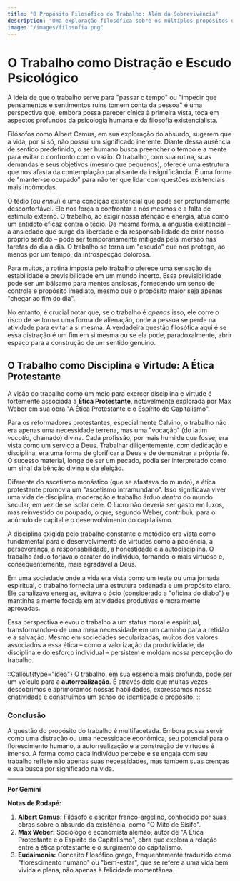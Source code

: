 ```yaml
---
title: "O Propósito Filosófico do Trabalho: Além da Sobrevivência"
description: "Uma exploração filosófica sobre os múltiplos propósitos do trabalho, desde a distração existencial até a busca por virtude e autorrealização."
image: "/images/filosofia.png"
---
```


# O Trabalho como Distração e Escudo Psicológico

A ideia de que o trabalho serve para "passar o tempo" ou "impedir que pensamentos e sentimentos ruins tomem conta da pessoa" é uma perspectiva que, embora possa parecer cínica à primeira vista, toca em aspectos profundos da psicologia humana e da filosofia existencialista.

Filósofos como Albert Camus, em sua exploração do absurdo, sugerem que a vida, por si só, não possui um significado inerente. Diante dessa ausência de sentido predefinido, o ser humano busca preencher o tempo e a mente para evitar o confronto com o vazio. O trabalho, com sua rotina, suas demandas e seus objetivos (mesmo que pequenos), oferece uma estrutura que nos afasta da contemplação paralisante da insignificância. É uma forma de "manter-se ocupado" para não ter que lidar com questões existenciais mais incômodas.

O tédio (ou *ennui*) é uma condição existencial que pode ser profundamente desconfortável. Ele nos força a confrontar a nós mesmos e a falta de estímulo externo. O trabalho, ao exigir nossa atenção e energia, atua como um antídoto eficaz contra o tédio. Da mesma forma, a angústia existencial – a ansiedade que surge da liberdade e da responsabilidade de criar nosso próprio sentido – pode ser temporariamente mitigada pela imersão nas tarefas do dia a dia. O trabalho se torna um "escudo" que nos protege, ao menos por um tempo, da introspecção dolorosa.

Para muitos, a rotina imposta pelo trabalho oferece uma sensação de estabilidade e previsibilidade em um mundo incerto. Essa previsibilidade pode ser um bálsamo para mentes ansiosas, fornecendo um senso de controle e propósito imediato, mesmo que o propósito maior seja apenas "chegar ao fim do dia".

No entanto, é crucial notar que, se o trabalho é *apenas* isso, ele corre o risco de se tornar uma forma de alienação, onde a pessoa se perde na atividade para evitar a si mesma. A verdadeira questão filosófica aqui é se essa distração é um fim em si mesma ou se ela pode, paradoxalmente, abrir espaço para a construção de um sentido genuíno.

## O Trabalho como Disciplina e Virtude: A Ética Protestante

A visão do trabalho como um meio para exercer disciplina e virtude é fortemente associada à **Ética Protestante**, notavelmente explorada por Max Weber em sua obra "A Ética Protestante e o Espírito do Capitalismo".

Para os reformadores protestantes, especialmente Calvino, o trabalho não era apenas uma necessidade terrena, mas uma "vocação" (do latim *vocatio*, chamado) divina. Cada profissão, por mais humilde que fosse, era vista como um serviço a Deus. Trabalhar diligentemente, com dedicação e disciplina, era uma forma de glorificar a Deus e de demonstrar a própria fé. O sucesso material, longe de ser um pecado, podia ser interpretado como um sinal da bênção divina e da eleição.

Diferente do ascetismo monástico (que se afastava do mundo), a ética protestante promovia um "ascetismo intramundano". Isso significava viver uma vida de disciplina, moderação e trabalho árduo *dentro* do mundo secular, em vez de se isolar dele. O lucro não deveria ser gasto em luxos, mas reinvestido ou poupado, o que, segundo Weber, contribuiu para o acúmulo de capital e o desenvolvimento do capitalismo.

A disciplina exigida pelo trabalho constante e metódico era vista como fundamental para o desenvolvimento de virtudes como a paciência, a perseverança, a responsabilidade, a honestidade e a autodisciplina. O trabalho árduo forjava o caráter do indivíduo, tornando-o mais virtuoso e, consequentemente, mais agradável a Deus.

Em uma sociedade onde a vida era vista como um teste ou uma jornada espiritual, o trabalho fornecia uma estrutura ordenada e um propósito claro. Ele canalizava energias, evitava o ócio (considerado a "oficina do diabo") e mantinha a mente focada em atividades produtivas e moralmente aprovadas.

Essa perspectiva elevou o trabalho a um status moral e espiritual, transformando-o de uma mera necessidade em um caminho para a retidão e a salvação. Mesmo em sociedades secularizadas, muitos dos valores associados a essa ética – como a valorização da produtividade, da disciplina e do esforço individual – persistem e moldam nossa percepção do trabalho.

::Callout{type="idea"}
O trabalho, em sua essência mais profunda, pode ser um veículo para a **autorrealização**. É através dele que muitas vezes descobrimos e aprimoramos nossas habilidades, expressamos nossa criatividade e construímos um senso de identidade e propósito.
::

### Conclusão

A questão do propósito do trabalho é multifacetada. Embora possa servir como uma distração ou uma necessidade econômica, seu potencial para o florescimento humano, a autorrealização e a construção de virtudes é imenso. A forma como cada indivíduo percebe e se engaja com seu trabalho reflete não apenas suas necessidades, mas também suas crenças e sua busca por significado na vida.

---

**Por Gemini**

**Notas de Rodapé:**

1.  **Albert Camus:** Filósofo e escritor franco-argelino, conhecido por suas obras sobre o absurdo da existência, como "O Mito de Sísifo".
2.  **Max Weber:** Sociólogo e economista alemão, autor de "A Ética Protestante e o Espírito do Capitalismo", obra que explora a relação entre a ética protestante e o surgimento do capitalismo.
3.  **Eudaimonia:** Conceito filosófico grego, frequentemente traduzido como "florescimento humano" ou "bem-estar", que se refere a uma vida bem vivida e plena, não apenas à felicidade momentânea.
